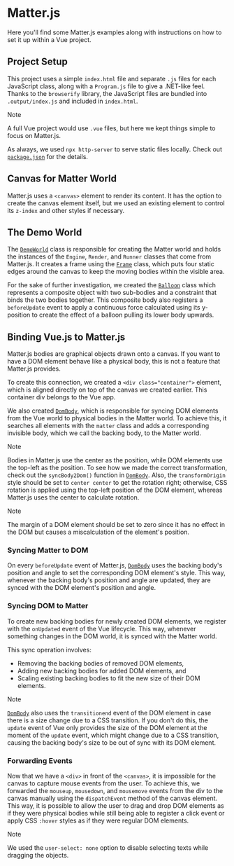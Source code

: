 # Matter.js

Here you'll find some Matter.js examples along with instructions on how to set
it up within a Vue project.

## Project Setup

This project uses a simple `index.html` file and separate `.js` files for each
JavaScript class, along with a `Program.js` file to give a .NET-like feel.
Thanks to the `browserify` library, the JavaScript files are bundled into
`.output/index.js` and included in `index.html`.

> [!NOTE]
>
> A full Vue project would use `.vue` files, but here we kept things simple to
> focus on Matter.js.

As always, we used `npx http-server` to serve static files locally. Check out
[`package.json`](./package.json) for the details.

## Canvas for Matter World

Matter.js uses a `<canvas>` element to render its content. It has the option to
create the canvas element itself, but we used an existing element to control its
`z-index` and other styles if necessary.

## The Demo World

The [`DemoWorld`](./DemoWorld.js) class is responsible for creating the Matter
world and holds the instances of the `Engine`, `Render`, and `Runner` classes
that come from Matter.js. It creates a frame using the [`Frame`](./Frame.js)
class, which puts four static edges around the canvas to keep the moving bodies
within the visible area.

For the sake of further investigation, we created the [`Balloon`](./Balloon.js)
class which represents a composite object with two sub-bodies and a constraint
that binds the two bodies together. This composite body also registers a
`beforeUpdate` event to apply a continuous force calculated using its y-position
to create the effect of a balloon pulling its lower body upwards.

## Binding Vue.js to Matter.js

Matter.js bodies are graphical objects drawn onto a canvas. If you want to have
a DOM element behave like a physical body, this is not a feature that Matter.js
provides.

To create this connection, we created a `<div class="container">` element, which
is aligned directly on top of the canvas we created earlier. This container div
belongs to the Vue app.

We also created [`DomBody`](./DomBody.js), which is responsible for syncing DOM
elements from the Vue world to physical bodies in the Matter world. To achieve
this, it searches all elements with the `matter` class and adds a corresponding
invisible body, which we call the backing body, to the Matter world.

> [!NOTE]
>
> Bodies in Matter.js use the center as the position, while DOM elements use the
> top-left as the position. To see how we made the correct transformation, check
> out the `syncBody2Dom()` function in [`DomBody`](./DomBody.js). Also, the
> `transformOrigin` style should be set to `center center` to get the rotation
> right; otherwise, CSS rotation is applied using the top-left position of the
> DOM element, whereas Matter.js uses the center to calculate rotation.

> [!NOTE]
>
> The margin of a DOM element should be set to zero since it has no effect in
> the DOM but causes a miscalculation of the element's position.

### Syncing Matter to DOM

On every `beforeUpdate` event of Matter.js, [`DomBody`](./DomBody.js) uses the
backing body's position and angle to set the corresponding DOM element's style.
This way, whenever the backing body's position and angle are updated, they are
synced with the DOM element's position and angle.

### Syncing DOM to Matter

To create new backing bodies for newly created DOM elements, we register with
the `onUpdated` event of the Vue lifecycle. This way, whenever something changes
in the DOM world, it is synced with the Matter world.

This sync operation involves:

- Removing the backing bodies of removed DOM elements,
- Adding new backing bodies for added DOM elements, and
- Scaling existing backing bodies to fit the new size of their DOM elements.

> [!NOTE]
>
> [`DomBody`](./DomBody.js) also uses the `transitionend` event of the DOM
> element in case there is a size change due to a CSS transition. If you don't
> do this, the `update` event of Vue only provides the size of the DOM element
> at the moment of the `update` event, which might change due to a CSS
> transition, causing the backing body's size to be out of sync with its DOM
> element.

### Forwarding Events

Now that we have a `<div>` in front of the `<canvas>`, it is impossible for the
canvas to capture mouse events from the user. To achieve this, we forwarded the
`mouseup`, `mousedown`, and `mousemove` events from the div to the canvas
manually using the `dispatchEvent` method of the canvas element. This way, it is
possible to allow the user to drag and drop DOM elements as if they were
physical bodies while still being able to register a click event or apply CSS
`:hover` styles as if they were regular DOM elements.

> [!NOTE]
>
> We used the `user-select: none` option to disable selecting texts while
> dragging the objects.
